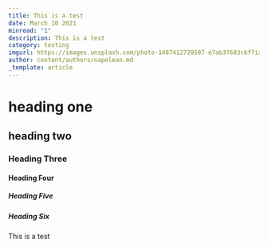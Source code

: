 ```yaml
---
title: This is a test
date: March 10 2021
minread: "1"
description: This is a test
category: testing
imgurl: https://images.unsplash.com/photo-1487412720507-e7ab37603c6f?ixlib=rb-1.2.1&ixid=eyJhcHBfaWQiOjEyMDd9&auto=format&fit=facearea&facepad=2&w=256&h=256&q=80
author: content/authors/napolean.md
_template: article
---
```


# heading one
## heading two

### Heading Three

#### Heading Four
##### Heading Five
##### Heading Six
This is a test